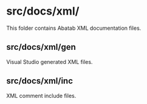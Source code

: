 <!--
Last updated 5.30.23

This documentation is incomplete.
-->

# src/docs/xml/

This folder contains Abatab XML documentation files.

## src/docs/xml/gen

Visual Studio generated XML files.

## src/docs/xml/inc

XML comment include files.
